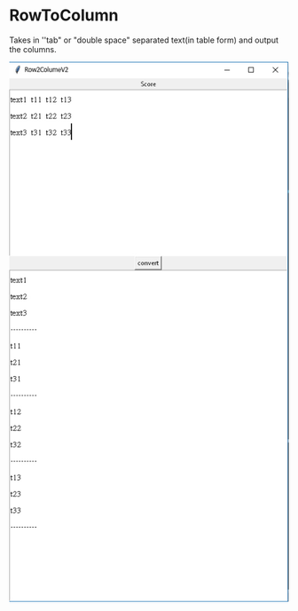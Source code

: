 # RowToColumn
Takes in ''tab" or "double space" separated text(in table form) and output the columns.

![alt text](https://github.com/punman/RowToColumn/blob/master/R2CV2.jpg)
